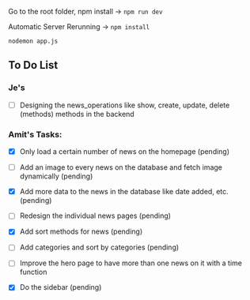 Go to the root folder, npm install -> `npm run dev`

Automatic Server Rerunning ->
 `npm install`

 `nodemon app.js`

## To Do List

### Je's
- [ ] Designing the news_operations like show, create, update, delete (methods) methods in the backend



### Amit's Tasks:
- [X] Only load a certain number of news on the homepage (pending)
- [ ] Add an image to every news on the database and fetch image dynamically (pending)
- [X] Add more data to the news in the database like date added, etc. (pending)
- [ ] Redesign the individual news pages (pending)
- [X] Add sort methods for news (pending)
- [ ] Add categories and sort by categories (pending)
- [ ] Improve the hero page to have more than one news on it with a time function
- [X] Do the sidebar (pending)

